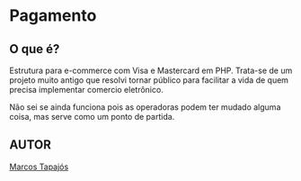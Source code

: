 # Pagamento

## O que é?

Estrutura para e-commerce com Visa e Mastercard em PHP. Trata-se de um projeto muito antigo que resolvi tornar público para facilitar a vida de quem precisa implementar comercio eletrônico.

Não sei se ainda funciona pois as operadoras podem ter mudado alguma coisa, mas serve como um ponto de partida.


## AUTOR

[Marcos Tapajós][t]

[t]:http://www.improveit.com.br/en/company/tapajos